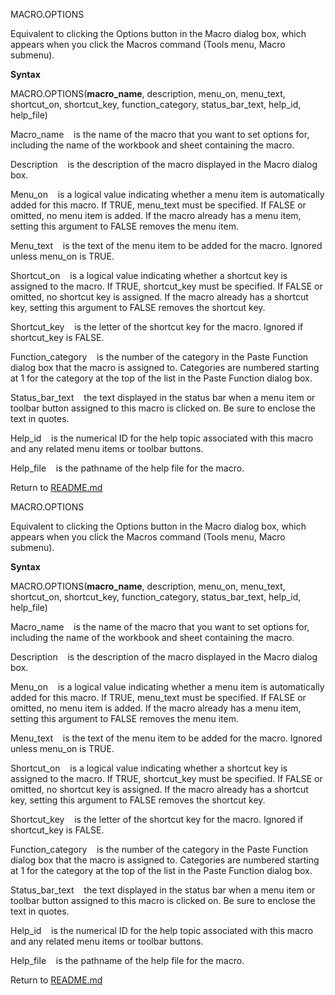 MACRO.OPTIONS

Equivalent to clicking the Options button in the Macro dialog box, which
appears when you click the Macros command (Tools menu, Macro submenu).

**Syntax**

MACRO.OPTIONS(**macro\_name**, description, menu\_on, menu\_text,
shortcut\_on, shortcut\_key, function\_category, status\_bar\_text,
help\_id, help\_file)

Macro\_name    is the name of the macro that you want to set options
for, including the name of the workbook and sheet containing the macro.

Description    is the description of the macro displayed in the Macro
dialog box.

Menu\_on    is a logical value indicating whether a menu item is
automatically added for this macro. If TRUE, menu\_text must be
specified. If FALSE or omitted, no menu item is added. If the macro
already has a menu item, setting this argument to FALSE removes the menu
item.

Menu\_text    is the text of the menu item to be added for the macro.
Ignored unless menu\_on is TRUE.

Shortcut\_on    is a logical value indicating whether a shortcut key is
assigned to the macro. If TRUE, shortcut\_key must be specified. If
FALSE or omitted, no shortcut key is assigned. If the macro already has
a shortcut key, setting this argument to FALSE removes the shortcut key.

Shortcut\_key    is the letter of the shortcut key for the macro.
Ignored if shortcut\_key is FALSE.

Function\_category    is the number of the category in the Paste
Function dialog box that the macro is assigned to. Categories are
numbered starting at 1 for the category at the top of the list in the
Paste Function dialog box.

Status\_bar\_text    the text displayed in the status bar when a menu
item or toolbar button assigned to this macro is clicked on. Be sure to
enclose the text in quotes.

Help\_id    is the numerical ID for the help topic associated with this
macro and any related menu items or toolbar buttons.

Help\_file    is the pathname of the help file for the macro.



Return to [README.md](README.md)

MACRO.OPTIONS

Equivalent to clicking the Options button in the Macro dialog box, which
appears when you click the Macros command (Tools menu, Macro submenu).

**Syntax**

MACRO.OPTIONS(**macro\_name**, description, menu\_on, menu\_text,
shortcut\_on, shortcut\_key, function\_category, status\_bar\_text,
help\_id, help\_file)

Macro\_name    is the name of the macro that you want to set options
for, including the name of the workbook and sheet containing the macro.

Description    is the description of the macro displayed in the Macro
dialog box.

Menu\_on    is a logical value indicating whether a menu item is
automatically added for this macro. If TRUE, menu\_text must be
specified. If FALSE or omitted, no menu item is added. If the macro
already has a menu item, setting this argument to FALSE removes the menu
item.

Menu\_text    is the text of the menu item to be added for the macro.
Ignored unless menu\_on is TRUE.

Shortcut\_on    is a logical value indicating whether a shortcut key is
assigned to the macro. If TRUE, shortcut\_key must be specified. If
FALSE or omitted, no shortcut key is assigned. If the macro already has
a shortcut key, setting this argument to FALSE removes the shortcut key.

Shortcut\_key    is the letter of the shortcut key for the macro.
Ignored if shortcut\_key is FALSE.

Function\_category    is the number of the category in the Paste
Function dialog box that the macro is assigned to. Categories are
numbered starting at 1 for the category at the top of the list in the
Paste Function dialog box.

Status\_bar\_text    the text displayed in the status bar when a menu
item or toolbar button assigned to this macro is clicked on. Be sure to
enclose the text in quotes.

Help\_id    is the numerical ID for the help topic associated with this
macro and any related menu items or toolbar buttons.

Help\_file    is the pathname of the help file for the macro.



Return to [README.md](README.md)

